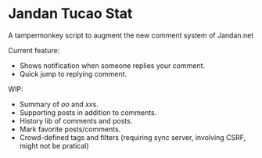 # Jandan Tucao Stat
A tampermonkey script to augment the new comment system of Jandan.net

Current feature:
- Shows notification when someone replies your comment.
- Quick jump to replying comment.

WIP:
- Summary of *oo* and *xx*s.
- Supporting posts in addition to comments.
- History lib of comments and posts.
- Mark favorite posts/comments.
- Crowd-defined tags and filters (requiring sync server, involving CSRF, might not be pratical)
